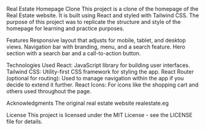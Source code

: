 Real Estate Homepage Clone
This project is a clone of the homepage of the Real Estate website. It is built using React and styled with Tailwind CSS. The purpose of this project was to replicate the structure and style of the homepage for learning and practice purposes.



Features
Responsive layout that adjusts for mobile, tablet, and desktop views.
Navigation bar with branding, menu, and a search feature.
Hero section with a search bar and a call-to-action button.



Technologies Used
React: JavaScript library for building user interfaces.
Tailwind CSS: Utility-first CSS framework for styling the app.
React Router (optional for routing): Used to manage navigation within the app if you decide to extend it further.
React Icons: For icons like the shopping cart and others used throughout the page.

Acknowledgments
The original real estate website realestate.eg

License
This project is licensed under the MIT License - see the LICENSE file for details.
